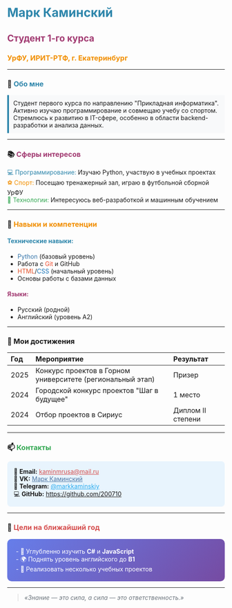 # <span style="color: #2E86AB;">Марк Каминский</span>

## <span style="color: #A23B72;">Студент 1-го курса</span>
### <span style="color: #F18F01;">УрФУ, ИРИТ-РТФ, г. Екатеринбург</span>

---

### 👋 <span style="color: #2E86AB;">Обо мне</span>

<span style="background-color: #F8F9FA; padding: 10px; border-left: 4px solid #2E86AB; display: block;">
Студент первого курса по направлению "Прикладная информатика". Активно изучаю программирование и совмещаю учебу со спортом. Стремлюсь к развитию в IT-сфере, особенно в области backend-разработки и анализа данных.
</span>

---

### 📚 <span style="color: #A23B72;">Сферы интересов</span>

<span style="color: #2E86AB;">💻 Программирование:</span> Изучаю Python, участвую в учебных проектах  
<span style="color: #F18F01;">⚽️ Спорт:</span> Посещаю тренажерный зал, играю в футбольной сборной УрФУ  
<span style="color: #34A853;">🔧 Технологии:</span> Интересуюсь веб-разработкой и машинным обучением

---

### 🚀 <span style="color: #F18F01;">Навыки и компетенции</span>

#### <span style="color: #2E86AB;">Технические навыки:</span>
- <span style="color: #3776AB;">Python</span> (базовый уровень)
- Работа с <span style="color: #F05032;">Git</span> и <span style="color: #181717;">GitHub</span>
- <span style="color: #E34F26;">HTML</span>/<span style="color: #1572B6;">CSS</span> (начальный уровень)
- Основы работы с базами данных

#### <span style="color: #A23B72;">Языки:</span>
- Русский (родной)
- Английский (уровень A2)
---
### 🚀 Мои достижения

| Год | Мероприятие | Результат |
| :--- | :--- | :--- |
| 2025 | Конкурс проектов в Горном университете (региональный этап) | Призер |
| 2024 | Городской конкурс проектов "Шаг в будущее" | 1 место |
| 2024 | Отбор проектов в Сириус | Диплом II степени |
---

### 📫 <span style="color: #34A853;">Контакты</span>

<p style="background-color: #E8F4FD; padding: 15px; border-radius: 8px;">
📧 <strong>Email:</strong> <a href="mailto:kaminmrusa@mail.ru" style="color: #D54F4F;">kaminmrusa@mail.ru</a><br>
🔵 <strong>VK:</strong> <a href="https://vk.com/markkaminskiy" style="color: #4C75A3;">Марк Каминский</a><br>
📱 <strong>Telegram:</strong> <a href="https://t.me/markkaminskiy" style="color: #2AABEE;">@markkaminskiy</a><br>
💻 <strong>GitHub:</strong> <a href="https://github.com/200710" style="color: #181717;">https://github.com/200710</a>
</p>

---

### 🎯 <span style="color: #D54F4F;">Цели на ближайший год</span>

<div style="background: linear-gradient(135deg, #667eea 0%, #764ba2 100%); color: white; padding: 20px; border-radius: 10px;">
- 🎯 Углубленно изучить <strong>C#</strong> и <strong>JavaScript</strong><br>
- 🌍 Поднять уровень английского до <strong>B1</strong><br>
- 💼 Реализовать несколько учебных проектов
</div>

---

> <span style="color: #6C757D; font-style: italic;">«Знание — это сила, а сила — это ответственность.»</span>


